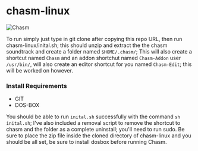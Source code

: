 # chasm-linux

![Chasm](https://1.bp.blogspot.com/-7FgPZxq5ZNI/V81bh90o30I/AAAAAAAAE-w/B8xDIpY-4P885wxxZH1LnZKuanC8kIjHgCPcB/s1600/Chasm.jpg)

To run simply just type in git clone after copying this repo URL, then run chasm-linux/inital.sh; this should unzip and extract the the chasm soundtrack and create a folder named `$HOME/.chasm/`; This will also create a shortcut named `Chasm` and an addon shortchut named `Chasm-Addon` user `/usr/bin/`, will also create an editor shortcut for you named `Chasm-Edit`; this will be worked on however.

### Install Requirements

* GIT
* DOS-BOX

You should be able to run `inital.sh` successfully with the command `sh inital.sh`; I've also included a removal script to remove the shortcut to 
chasm and the folder as a complete uninstall; you'll need to run sudo. Be sure to place the zip file inside 
the cloned directory of chasm-linux and you should be all set, be sure to install dosbox before running 
Chasm.
